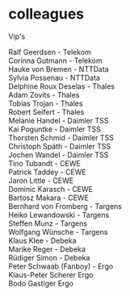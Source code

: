 # colleagues
Vip's

Ralf Geerdsen - Telekom <br/>
Corinna Gutmann - Telekom <br/>
Hauke von Bremen - NTTData <br/>
Sylvia Possenau - NTTData <br/>
Delphine Roux Deselas - Thales <br/>
Adam Zovits - Thales <br/>
Tobias Trojan - Thales <br/>
Robert Seifert - Thales <br/>
Melanie Handel - Daimler TSS <br/>
Kai Poguntke - Daimler TSS <br/>
Thorsten Schmid - Daimler TSS <br/>
Christoph Späth - Daimler TSS <br/>
Jochen Wandel - Daimler TSS <br/>
Tino Tubandt - CEWE <br/>
Patrick Taddey - CEWE <br/>
Jaron Little - CEWE <br/>
Dominic Karasch - CEWE <br/>
Bartosz Makara - CEWE <br/>
Bernhard von Fromberg - Targens <br/>
Heiko Lewandowski - Targens <br/>
Steffen Munz - Targens <br/>
Wolfgang Wünsche - Targens <br/>
Klaus Klee - Debeka <br/>
Marike Reger - Debeka <br/>
Rüdiger Simon - Debeka <br/>
Peter Schwaab (Fanboy) - Ergo <br/>
Klaus-Peter Scherer Ergo <br/>
Bodo Gastiger Ergo <br/>


